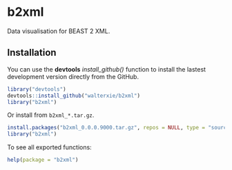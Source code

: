 # b2xml 

Data visualisation for BEAST 2 XML.

## Installation

You can use the **devtools** *install\_github()* function to install the lastest development version directly from the GitHub.

```R
library("devtools")
devtools::install_github("walterxie/b2xml")
library("b2xml")
```

Or install from `b2xml_*.tar.gz`.

```R
install.packages("b2xml_0.0.0.9000.tar.gz", repos = NULL, type = "source")
library("b2xml")
```

To see all exported functions:
```R
help(package = "b2xml")
```


